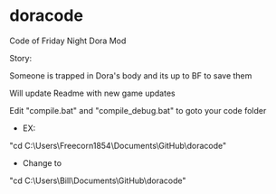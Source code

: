 # doracode
Code of Friday Night Dora Mod

Story:

Someone is trapped in Dora's body and its up to BF to save them

Will update Readme with new game updates


Edit "compile.bat" and "compile_debug.bat" to goto your code folder


- EX:

"cd C:\Users\Freecorn1854\Documents\GitHub\doracode"

- Change to

"cd C:\Users\Bill\Documents\GitHub\doracode"
